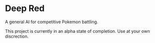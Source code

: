 # Deep Red

A general AI for competitive Pokemon battling.

This project is currently in an alpha state of completion. Use at your own discrection.
